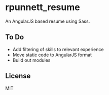 rpunnett_resume
=========

An AngularJS based resume using Sass.


To Do
----

* Add filtering of skills to relevant experience
* Move static code to AngularJS format
* Build out modules


License
----

MIT



[robert punnett]:https://github.com/rpunnett

